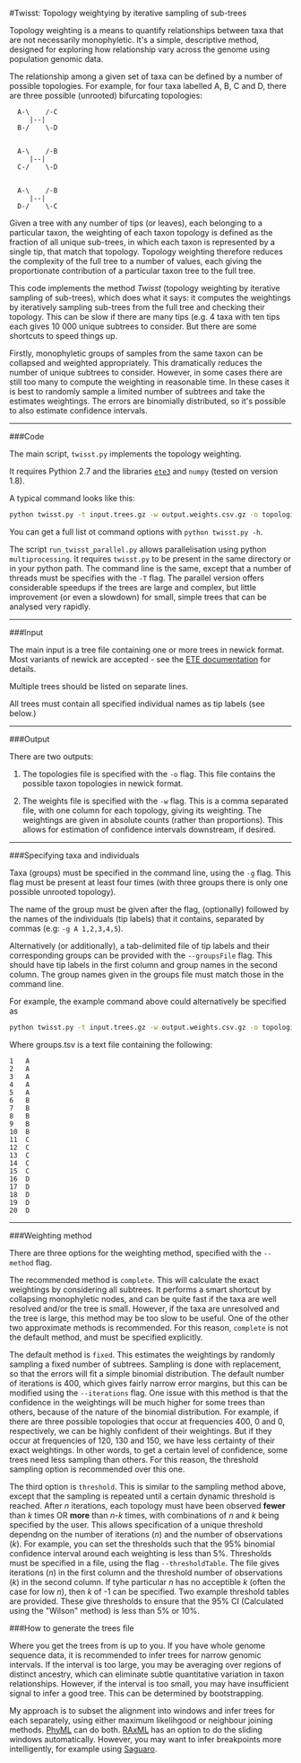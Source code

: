 #Twisst: Topology weightying by iterative sampling of sub-trees

Topology weighting is a means to quantify relationships between taxa that are not necessarily monophyletic. It's a simple, descriptive method, designed for exploring how relationship vary across the genome using population genomic data.

The relationship among a given set of taxa can be defined by a number of possible topologies. For example, for four taxa labelled A, B, C and D, there are three possible (unrooted) bifurcating topologies:


```
  A-\    /-C
     |--|   
  B-/    \-D


  A-\    /-B
     |--|
  C-/    \-D


  A-\    /-B
     |--|
  D-/    \-C
```
Given a tree with any number of tips (or leaves), each belonging to a particular taxon, the weighting of each taxon topology is defined as the fraction of all unique sub-trees, in which each taxon is represented by a single tip, that match that topology. Topology weighting therefore reduces the complexity of the full tree to a number of values, each giving the proportionate contribution of a particular taxon tree to the full tree. 

This code implements the method *Twisst* (topology weighting by iterative sampling of sub-trees), which does what it says: it computes the weightings by iteratively sampling sub-trees from the full tree and checking their topology. This can be slow if there are many tips (e.g. 4 taxa with ten tips each gives 10 000 unique subtrees to consider. But there are some shortcuts to speed things up.

Firstly, monophyletic groups of samples from the same taxon can be collapsed and weighted appropriately. This dramatically reduces the number of unique subtrees to consider. However, in some cases there are still too many to compute the weighting in reasonable time. In these cases it is best to randomly sample a limited number of subtrees and take the estimates weightings. The errors are binomially distributed, so it's possible to also estimate confidence intervals.

---

###Code

The main script, `twisst.py` implements the topology weighting.

It requires Pythion 2.7 and the libraries [`ete3`](http://etetoolkit.org/download/) and `numpy` (tested on version 1.8).

A typical command looks like this:

```bash
python twisst.py -t input.trees.gz -w output.weights.csv.gz -o topologies.trees -g A 1,2,3,4,5 -g B 6,7,8,9,10 -g C 11,12,13,14,15 -g D 16,17,18,19,20 --method complete
```

You can get a full list ot command options with `python twisst.py -h`.

The script `run_twisst_parallel.py` allows parallelisation using python `multiprocessing`. It requires `twisst.py` to be present in the same directory or in your python path. The command line is the same, except that a number of threads must be specifies with the `-T` flag. The parallel version offers considerable speedups if the trees are large and complex, but little improvement (or even a slowdown) for small, simple trees that can be analysed very rapidly. 

---

###Input

The main input is a tree file containing one or more trees in newick format. Most variants of newick are accepted - see the [ETE documentation](http://etetoolkit.org/docs/latest/reference/index.html) for details.

Multiple trees should be listed on separate lines.

All trees must contain all specified individual names as tip labels (see below.)

---

###Output

There are two outputs:

1. The topologies file is specified with the `-o` flag. This file contains the possible taxon topologies in newick format.

2. The weights file is specified with the `-w` flag. This is a comma separated file, with one column for each topology, giving its weighting. The weightings are given in absolute counts (rather than proportions). This allows for estimation of confidence intervals downstream, if desired.

---

###Specifying taxa and individuals 

Taxa (groups) must be specified in the command line, using the `-g` flag. This flag must be present at least four times (with three groups there is only one possible unrooted topology).

The name of the group must be given after the flag, (optionally) followed by the names of the individuals (tip labels) that it contains, separated by commas (e.g: `-g A 1,2,3,4,5`).

Alternatively (or additionally), a tab-delimited file of tip labels and their corresponding groups can be provided with the `--groupsFile` flag. This should have tip labels in the first column and group names in the second column. The group names given in the groups file must match those in the command line.

For example, the example command above could alternatively be specified as 

```bash
python twisst.py -t input.trees.gz -w output.weights.csv.gz -o topologies.trees -g A g B -g C -g D --method complete --groupsFile groups.tsv
```

Where groups.tsv is a text file containing the following:

```
1	A
2	A
3	A
4	A
5	A
6	B
7	B
8	B
9	B
10	B
11	C
12	C
13	C
14	C
15	C
16	D
17	D
18	D
19	D
20	D
```
---

###Weighting method

There are three options for the weighting method, specified with the `--method` flag.

The recommended method is `complete`. This will calculate the exact weightings by considering all subtrees. It performs a smart shortcut by collapsing monophyletic nodes, and can be quite fast if the taxa are well resolved and/or the tree is small. However, if the taxa are unresolved and the tree is large, this method may be too slow to be useful. One of the other two approximate methods is recommended. For this reason, `complete` is not the default method, and must be specified explicitly.

The default method is `fixed`. This estimates the weightings by randomly sampling a fixed number of subtrees. Sampling is done with replacement, so that the errors will fit a simple binomial distribution. The default number of iterations is 400, which gives fairly narrow error margins, but this can be modified using the `--iterations` flag. One issue with this method is that the confidence in the weightings will be much higher for some trees than others, because of the nature of the binomial distribution. For example, if there are three possible topologies that occur at frequencies 400, 0 and 0, respectively, we can be highly confident of their weightings. But if they occur at frequencies of 120, 130 and 150, we have less certainty of their exact weightings. In other words, to get a certain level of confidence, some trees need less sampling than others. For this reason, the threshold sampling option is recommended over this one.

The third option is `threshold`. This is similar to the sampling method above, except that the sampling is repeated until a certain dynamic threshold is reached. After *n* iterations, each topology must have been observed **fewer** than *k* times OR **more** than *n-k* times, with combinations of *n* and *k* being specified by the user. This allows specification of a unique threshold dependng on the number of iterations (*n*) and the number of observations (*k*). For example, you can set the thresholds such that the 95% binomial confidence interval around each weighting is less than 5%. Thresholds must be specified in a file, using the flag `--thresholdTable`. The file gives iterations (*n*) in the first column and the threshold number of observations (*k*) in the second column. If tyhe particular *n* has no acceptible *k* (often the case for low *n*), then *k* of -1 can be specified. Two example threshold tables are provided. These give thresholds to ensure that the 95% CI (Calculated using the "Wilson" method) is less than 5% or 10%.

###How to generate the trees file

Where you get the trees from is up to you. If you have whole genome sequence data, it is recommended to infer trees for narrow genomic intervals. If the interval is too large, you may be averaging over regions of distinct ancestry, which can eliminate subtle quantitative variation in taxon relationships. However, if the interval is too small, you may have insufficient signal to infer a good tree. This can be determined by bootstrapping.

My approach is to subset the alignment into windows and infer trees for each separately, using either maximum likelihgood or neighbour joining methods. [PhyML](http://www.atgc-montpellier.fr/phyml/) can do both. [RAxML](http://sco.h-its.org/exelixis/web/software/raxml/) has an option to do the sliding windows automatically. However, you may want to infer breakpoints more intelligently, for example using [Saguaro](http://saguarogw.sourceforge.net/).





